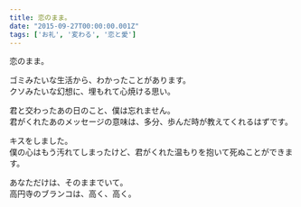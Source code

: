 ```yaml
---
title: 恋のまま。
date: "2015-09-27T00:00:00.001Z"
tags: ['お礼', '変わる', '恋と愛']
---
```


恋のまま。

ゴミみたいな生活から、わかったことがあります。  
クソみたいな幻想に、埋もれて心焼ける思い。

君と交わったあの日のこと、僕は忘れません。  
君がくれたあのメッセージの意味は、多分、歩んだ時が教えてくれるはずです。

キスをしました。  
僕の心はもう汚れてしまったけど、君がくれた温もりを抱いて死ぬことができます。

あなただけは、そのままでいて。  
高円寺のブランコは、高く、高く。

